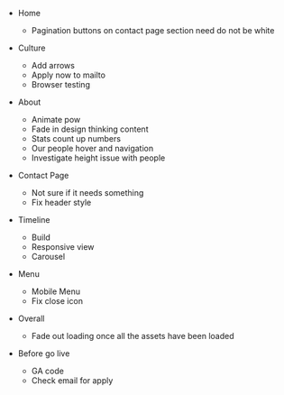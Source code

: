 - Home
	* Pagination buttons on contact page section need do not be white

- Culture
	* Add arrows
	* Apply now to mailto
	* Browser testing

- About
	* Animate pow
	* Fade in design thinking content
	* Stats count up numbers
	* Our people hover and navigation
	* Investigate height issue with people

- Contact Page
	* Not sure if it needs something
	* Fix header style

- Timeline
	* Build
	* Responsive view
	* Carousel

- Menu
	* Mobile Menu
	* Fix close icon


- Overall
	* Fade out loading once all the assets have been loaded


- Before go live
	* GA code
	* Check email for apply
